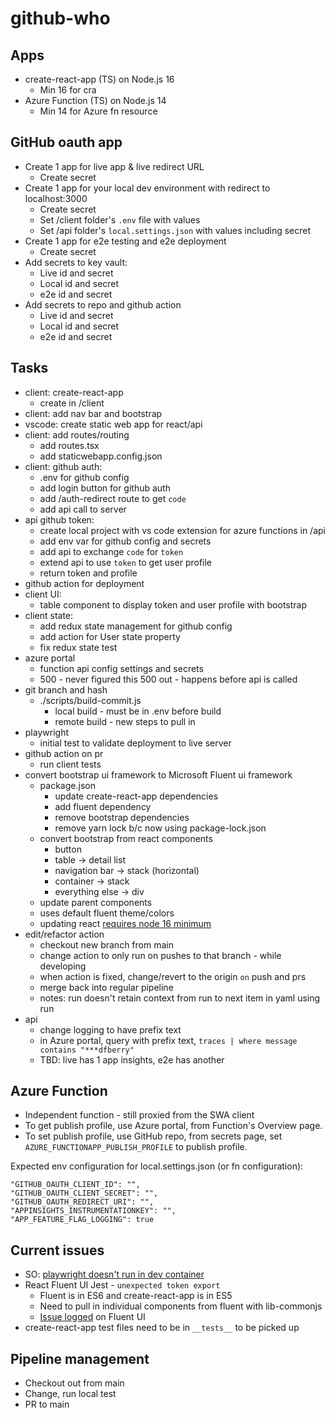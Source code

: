 # github-who

## Apps

* create-react-app (TS) on Node.js 16
    * Min 16 for cra
* Azure Function (TS) on Node.js 14
    * Min 14 for Azure fn resource

## GitHub oauth app

* Create 1 app for live app & live redirect URL
    * Create secret
* Create 1 app for your local dev environment with redirect to localhost:3000
    * Create secret
    * Set /client folder's `.env` file with values
    * Set /api folder's `local.settings.json` with values including secret
* Create 1 app for e2e testing and e2e deployment
    * Create secret
* Add secrets to key vault:
    * Live id and secret
    * Local id and secret
    * e2e id and secret
* Add secrets to repo and github action
    * Live id and secret
    * Local id and secret
    * e2e id and secret

## Tasks

* client: create-react-app
    * create in /client
* client: add nav bar and bootstrap
* vscode: create static web app for react/api
* client: add routes/routing
    * add routes.tsx
    * add staticwebapp.config.json
* client: github auth:
    * .env for github config
    * add login button for github auth
    * add /auth-redirect route to get `code`
    * add api call to server
* api github token: 
    * create local project with vs code extension for azure functions in /api
    * add env var for github config and secrets
    * add api to exchange `code` for `token` 
    * extend api to use `token` to get user profile
    * return token and profile
* github action for deployment
* client UI: 
    * table component to display token and user profile with bootstrap
* client state: 
    * add redux state management for github config
    * add action for User state property
    * fix redux state test
* azure portal
    * function api config settings and secrets
    * 500 - never figured this 500 out - happens before api is called
* git branch and hash 
    * ./scripts/build-commit.js
        * local build - must be in .env before build
        * remote build - new steps to pull in 
* playwright
    * initial test to validate deployment to live server
* github action on pr
    * run client tests
* convert bootstrap ui framework to Microsoft Fluent ui framework
    * package.json
        * update create-react-app dependencies
        * add fluent dependency
        * remove bootstrap dependencies
        * remove yarn lock b/c now using package-lock.json
    * convert bootstrap from react components
        * button    
        * table -> detail list
        * navigation bar -> stack (horizontal)
        * container -> stack
        * everything else -> div
    * update parent components
    * uses default fluent theme/colors
    * updating react [requires node 16 minimum](https://github.com/facebook/create-react-app/issues/11792)
* edit/refactor action
    * checkout new branch from main
    * change action to only run on pushes to that branch - while developing
    * when action is fixed, change/revert to the origin `on` push and prs
    * merge back into regular pipeline
    * notes: run doesn't retain context from run to next item in yaml using run
* api
    * change logging to have prefix text
    * in Azure portal, query with prefix text, `traces | where message contains "***dfberry"`
    * TBD: live has 1 app insights, e2e has another

## Azure Function

* Independent function - still proxied from the SWA client 
* To get publish profile, use Azure portal, from Function's Overview page.
* To set publish profile, use GitHub repo, from secrets page, set `AZURE_FUNCTIONAPP_PUBLISH_PROFILE` to publish profile.

Expected env configuration for local.settings.json (or fn configuration): 

```text
"GITHUB_OAUTH_CLIENT_ID": "",
"GITHUB_OAUTH_CLIENT_SECRET": "",
"GITHUB_OAUTH_REDIRECT_URI": "",
"APPINSIGHTS_INSTRUMENTATIONKEY": "",
"APP_FEATURE_FLAG_LOGGING": true
```

## Current issues

* SO: [playwright doesn't run in dev container](https://stackoverflow.com/questions/70500141/playwright-wont-run-in-vscode-dev-container-on-mac)
* React Fluent UI Jest - `unexpected token export`
    * Fluent is in ES6 and create-react-app is in ES5
    * Need to pull in individual components from fluent with lib-commonjs
    * [Issue logged](https://github.com/microsoft/fluentui/issues/21145) on Fluent UI
* create-react-app test files need to be in `__tests__` to be picked up

## Pipeline management

* Checkout out from main
* Change, run local test
* PR to main 
